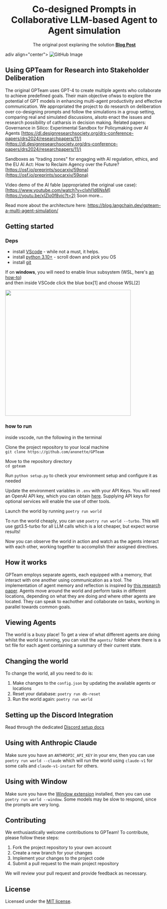 <p align="center">
  <h1 align="center"> Co-designed Prompts in Collaborative LLM-based Agent to Agent simulation </h1>
  <p align="center">
     The original post explaning the solution
  <a href="https://blog.langchain.dev/gpteam-a-multi-agent-simulation/"><b>Blog Post</b></a>
  
  </p>adiv align="center">
     <img src="https://github.com/anonette/GPTeam/assets/5162819/a4ae4a3b-83cb-4821-aa55-f84f5fee3530" alt="GitHub Image">
      </div>
</p>

## Using GPTeam for Research into Stakeholder Deliberation

The original GPTeam uses GPT-4 to create multiple agents who collaborate to achieve predefined goals. Their main objective ofwas to explore the potential of GPT models in enhancing multi-agent productivity and effective communication.
We appropriated the project to do research on deliberation over co-designing prompts and follow the simulations in a group setting, comparing real and simulated discussions, alsoto enact the issues and research possibility of catharsis in decision making.
Related papers:   
 Governance in Silico: Experimental Sandbox for Policymaking over AI Agents
[https://dl.designresearchsociety.org/drs-conference-papers/drs2024/researchpapers/11/](https://dl.designresearchsociety.org/drs-conference-papers/drs2024/researchpapers/11/) 

Sandboxes as “trading zones" for engaging with AI regulation, ethics, and the EU AI Act: How to Reclaim Agency over the Future?
[https://osf.io/preprints/socarxiv/59qna](https://osf.io/preprints/socarxiv/59qna) 


Video demo of the AI fable (appropriated the original use case): [https://www.youtube.com/watch?v=cIxhI1d6NsM](https://youtu.be/xIZlo0f8vic?t=2) 
Soon more... 

Read more about the architecture here: https://blog.langchain.dev/gpteam-a-multi-agent-simulation/

## Getting started
### Deps
 - install [VScode](https://code.visualstudio.com/Download) - while not a must, it helps.
 - install [python 3.10+](https://www.python.org/downloads/release/python-3124/) - scroll down and pick you OS
 - install [git](https://git-scm.com/downloads) 

If on **windows**, you will need to enable linux subsystem (WSL, here's [an how-to](https://learn.microsoft.com/en-us/windows/wsl/install))  
and then inside VSCode click the blue box[1] and choose WSL[2]

<img src="https://github.com/anonette/GPTeam/assets/222526/7ed1f2ee-a834-4bb2-acf0-c6819549ab7b" width="400">


### how to run
inside vscode, run the following in the terminal

Clone the project repository to your local machine  
`git clone https://github.com/anonette/GPTeam`

Move to the repository directory  
`cd gpteam`

Run `python setup.py` to check your environment setup and configure it as needed

Update the environment variables in `.env` with your API Keys. You will need an OpenAI API key, which you can obtain [here](https://platform.openai.com/account/api-keys). Supplying API keys for optional services will enable the use of other tools.

Launch the world by running 
`poetry run world`

To run the world cheaply, you can use `poetry run world --turbo`. This will use gpt3.5-turbo for all LLM calls which is a lot cheaper, but expect worse results!

Now you can observe the world in action and watch as the agents interact with each other, working together to accomplish their assigned directives.

## How it works

GPTeam employs separate agents, each equipped with a memory, that interact with one another using communication as a tool. The implementation of agent memory and reflection is inspired by [this research paper](https://arxiv.org/pdf/2304.03442.pdf). Agents move around the world and perform tasks in different locations, depending on what they are doing and where other agents are located. They can speak to eachother and collaborate on tasks, working in parallel towards common goals.

## Viewing Agents

The world is a busy place! To get a view of what different agents are doing whilst the world is running, you can visit the `agents/` folder where there is a txt file for each agent containing a summary of their current state.

## Changing the world

To change the world, all you need to do is:

1. Make changes to the `config.json` by updating the available agents or locations
2. Reset your database: `poetry run db-reset`
3. Run the world again: `poetry run world`

## Setting up the Discord Integration

Read through the dedicated [Discord setup docs](DISCORD.md)

## Using with Anthropic Claude

Make sure you have an `ANTHROPIC_API_KEY` in your env, then you can use `poetry run world --claude` which will run the world using `claude-v1` for some calls and `claude-v1-instant` for others.

## Using with Window

Make sure you have the [Window extension](https://windowai.io/) installed, then you can use `poetry run world --window`. Some models may be slow to respond, since the prompts are very long.

## Contributing

We enthusiastically welcome contributions to GPTeam! To contribute, please follow these steps:

1. Fork the project repository to your own account
2. Create a new branch for your changes
3. Implement your changes to the project code
4. Submit a pull request to the main project repository

We will review your pull request and provide feedback as necessary.

## License

Licensed under the [MIT license](LICENSE).
